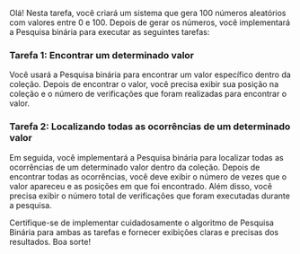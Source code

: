Olá! Nesta tarefa, você criará um sistema que gera 100 números aleatórios com valores entre 0 e 100. Depois de gerar os números, você implementará a Pesquisa binária para executar as seguintes tarefas:

### Tarefa 1: Encontrar um determinado valor
Você usará a Pesquisa binária para encontrar um valor específico dentro da coleção. Depois de encontrar o valor, você precisa exibir sua posição na coleção e o número de verificações que foram realizadas para encontrar o valor.

### Tarefa 2: Localizando todas as ocorrências de um determinado valor
Em seguida, você implementará a Pesquisa binária para localizar todas as ocorrências de um determinado valor dentro da coleção. Depois de encontrar todas as ocorrências, você deve exibir o número de vezes que o valor apareceu e as posições em que foi encontrado. Além disso, você precisa exibir o número total de verificações que foram executadas durante a pesquisa.

Certifique-se de implementar cuidadosamente o algoritmo de Pesquisa Binária para ambas as tarefas e fornecer exibições claras e precisas dos resultados. Boa sorte!